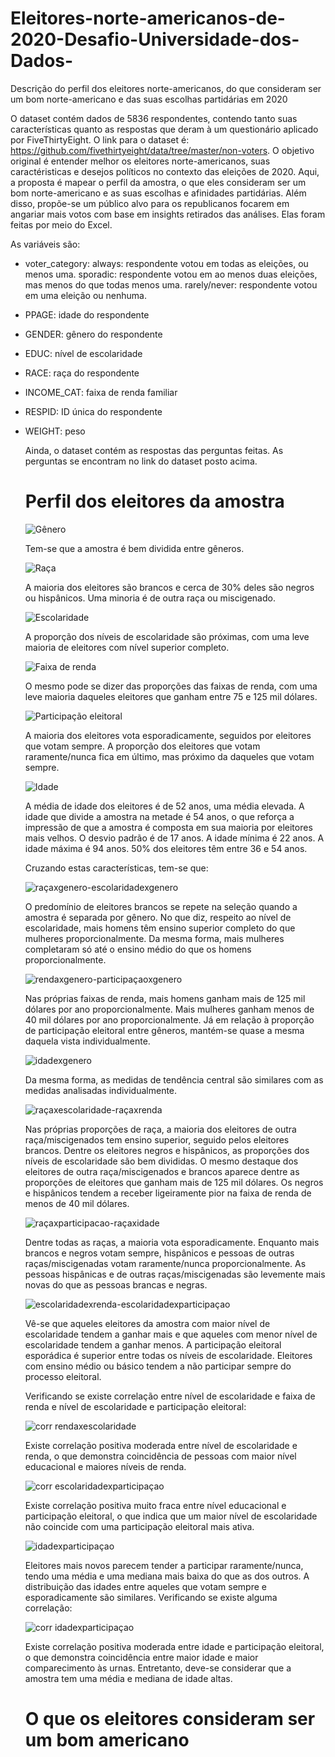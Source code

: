 # Eleitores-norte-americanos-de-2020-Desafio-Universidade-dos-Dados-
Descrição do perfil dos eleitores norte-americanos, do que consideram ser um bom norte-americano e das suas escolhas partidárias em 2020

O dataset contém dados de 5836 respondentes, contendo tanto suas características quanto as respostas que deram à um questionário aplicado por FiveThirtyEight. O link para o dataset é: https://github.com/fivethirtyeight/data/tree/master/non-voters. O objetivo original é entender melhor os eleitores norte-americanos, suas caractéristicas e desejos políticos no contexto das eleições de 2020. Aqui, a proposta é mapear o perfil da amostra, o que eles consideram ser um bom norte-americano e as suas escolhas e afinidades partidárias. Além disso, propõe-se um público alvo para os republicanos focarem em angariar mais votos com base em insights retirados das análises. Elas foram feitas por meio do Excel. 

As variáveis são:
- voter_category:
          always: respondente votou em todas as eleições, ou menos uma.
          sporadic: respondente votou em ao menos duas eleições, mas menos do que todas menos uma.
          rarely/never: respondente votou em uma eleição ou nenhuma.
- PPAGE: idade do respondente
- GENDER: gênero do respondente
- EDUC: nível de escolaridade
- RACE: raça do respondente
- INCOME_CAT: faixa de renda familiar
- RESPID: ID única do respondente
- WEIGHT: peso

  Ainda, o dataset contém as respostas das perguntas feitas. As perguntas se encontram no link do dataset posto acima.

  # Perfil dos eleitores da amostra

  ![Gênero](https://github.com/IanKlein95/Eleitores-norte-americanos-de-2020-Desafio-Universidade-dos-Dados-/assets/125080692/399980e3-0199-46e0-946d-c5f883f5140c)

  Tem-se que a amostra é bem dividida entre gêneros.

  ![Raça](https://github.com/IanKlein95/Eleitores-norte-americanos-de-2020-Desafio-Universidade-dos-Dados-/assets/125080692/b4882019-fffe-471d-9724-0e2e90e33e8f)

  A maioria dos eleitores são brancos e cerca de 30% deles são negros ou hispânicos. Uma minoria é de outra raça ou miscigenado.

  ![Escolaridade](https://github.com/IanKlein95/Eleitores-norte-americanos-de-2020-Desafio-Universidade-dos-Dados-/assets/125080692/908e4e2f-dc1e-405c-a671-c1e89f2d8616)

  A proporção dos níveis de escolaridade são próximas, com uma leve maioria de eleitores com nível superior completo.

  ![Faixa de renda](https://github.com/IanKlein95/Eleitores-norte-americanos-de-2020-Desafio-Universidade-dos-Dados-/assets/125080692/91d91de3-de25-42cd-b70b-15477d6adf28)

  O mesmo pode se dizer das proporções das faixas de renda, com uma leve maioria daqueles eleitores que ganham entre 75 e 125 mil dólares.

  ![Participação eleitoral](https://github.com/IanKlein95/Eleitores-norte-americanos-de-2020-Desafio-Universidade-dos-Dados-/assets/125080692/3a7148ab-cd60-49a6-9ddc-a3944ad6d83a)

  A maioria dos eleitores vota esporadicamente, seguidos por eleitores que votam sempre. A proporção dos eleitores que votam raramente/nunca fica em último, mas próximo da daqueles que votam sempre.

  ![Idade](https://github.com/IanKlein95/Eleitores-norte-americanos-de-2020-Desafio-Universidade-dos-Dados-/assets/125080692/66de1776-c281-42ac-aeff-d775d11fd7c1)

  A média de idade dos eleitores é de 52 anos, uma média elevada. A idade que divide a amostra na metade é 54 anos, o que reforça a impressão de que a amostra é composta em sua maioria por eleitores mais velhos. O desvio padrão é de 17 anos. A idade mínima é 22 anos. A idade máxima é 94 anos. 50% dos eleitores têm entre 36 e 54 anos.

  Cruzando estas características, tem-se que:

  ![raçaxgenero-escolaridadexgenero](https://github.com/IanKlein95/Eleitores-norte-americanos-de-2020-Desafio-Universidade-dos-Dados-/assets/125080692/86d5d401-1dcd-46bb-b066-92d56ae4e574)

  O predomínio de eleitores brancos se repete na seleção quando a amostra é separada por gênero. No que diz, respeito ao nível de escolaridade, mais homens têm ensino superior completo do que mulheres proporcionalmente. Da mesma forma, mais mulheres completaram só até o ensino médio do que os homens proporcionalmente.

  ![rendaxgenero-participaçaoxgenero](https://github.com/IanKlein95/Eleitores-norte-americanos-de-2020-Desafio-Universidade-dos-Dados-/assets/125080692/aa120c8b-828f-4f51-8634-08480a5223c5)

  Nas próprias faixas de renda, mais homens ganham mais de 125 mil dólares por ano proporcionalmente. Mais mulheres ganham menos de 40 mil dólares por ano proporcionalmente. Já em relação à proporção de participação eleitoral entre gêneros, mantém-se quase a mesma daquela vista individualmente.

  ![idadexgenero](https://github.com/IanKlein95/Eleitores-norte-americanos-de-2020-Desafio-Universidade-dos-Dados-/assets/125080692/a78af857-5274-4388-a445-ee160d6be6ea)

  Da mesma forma, as medidas de tendência central são similares com as medidas analisadas individualmente.

  ![raçaxescolaridade-raçaxrenda](https://github.com/IanKlein95/Eleitores-norte-americanos-de-2020-Desafio-Universidade-dos-Dados-/assets/125080692/58cb65e5-6193-472c-bc40-55d8ceee5307)

  Nas próprias proporções de raça, a maioria dos eleitores de outra raça/miscigenados tem ensino superior, seguido pelos eleitores brancos. Dentre os eleitores negros e hispânicos, as proporções dos níveis de escolaridade são bem divididas. O mesmo destaque dos eleitores de outra raça/miscigenados e brancos aparece dentre as proporções de eleitores que ganham mais de 125 mil dólares. Os negros e hispânicos tendem a receber ligeiramente pior na faixa de renda de menos de 40 mil dólares.

  ![raçaxparticipacao-raçaxidade](https://github.com/IanKlein95/Eleitores-norte-americanos-de-2020-Desafio-Universidade-dos-Dados-/assets/125080692/3d9dc40a-9125-4dd4-9b91-138a15361c86)

  Dentre todas as raças, a maioria vota esporadicamente. Enquanto mais brancos e negros votam sempre, hispânicos e pessoas de outras raças/miscigenadas votam raramente/nunca proporcionalmente.
As pessoas hispânicas e de outras raças/miscigenadas são levemente mais novas do que as pessoas brancas e negras.

  ![escolaridadexrenda-escolaridadexparticipaçao](https://github.com/IanKlein95/Eleitores-norte-americanos-de-2020-Desafio-Universidade-dos-Dados-/assets/125080692/7fe88556-f48c-4410-8af6-82a4881576a7)

  Vê-se que aqueles eleitores da amostra com maior nível de escolaridade tendem a ganhar mais e que aqueles com menor nível de escolaridade tendem a ganhar menos. A participação eleitoral esporádica é superior entre todas os níveis de escolaridade. Eleitores com ensino médio ou básico tendem a não participar sempre do processo eleitoral.

   Verificando se existe correlação entre nível de escolaridade e faixa de renda e nível de escolaridade e participação eleitoral:

  ![corr rendaxescolaridade](https://github.com/IanKlein95/Eleitores-norte-americanos-de-2020-Desafio-Universidade-dos-Dados-/assets/125080692/d7c5dbd1-f468-4315-8b44-5bf372259ef2)

  Existe correlação positiva moderada entre nível de escolaridade e renda, o que demonstra coincidência de pessoas com maior nível educacional e maiores níveis de renda.

  ![corr escolaridadexparticipaçao](https://github.com/IanKlein95/Eleitores-norte-americanos-de-2020-Desafio-Universidade-dos-Dados-/assets/125080692/178462bd-5605-43a3-8a58-177e2212a365)

  Existe correlação positiva muito fraca entre nível educacional e participação eleitoral, o que indica que um maior nível de escolaridade não coincide com uma participação eleitoral mais ativa.

  ![idadexparticipaçao](https://github.com/IanKlein95/Eleitores-norte-americanos-de-2020-Desafio-Universidade-dos-Dados-/assets/125080692/277b777a-b551-4677-8c18-eeeebb3dd2bf)

  Eleitores mais novos parecem tender a participar raramente/nunca, tendo uma média e uma mediana mais baixa do que as dos outros. A distribuição das idades entre aqueles que votam sempre e esporadicamente são similares. Verificando se existe alguma correlação:

  ![corr idadexparticipaçao](https://github.com/IanKlein95/Eleitores-norte-americanos-de-2020-Desafio-Universidade-dos-Dados-/assets/125080692/8c4d5244-56a0-4654-a0c4-0a06f51bd6b8)

  Existe correlação positiva moderada entre idade e participação eleitoral, o que demonstra coincidência entre maior idade e maior comparecimento às urnas. Entretanto, deve-se considerar que a amostra tem uma média e mediana de idade altas.

  # O que os eleitores consideram ser um bom americano

  

  



  

  

  


  





  






  

  
